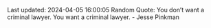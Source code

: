 Last updated: 2024-04-05 16:00:05
Random Quote: You don’t want a criminal lawyer. You want a criminal lawyer. - Jesse Pinkman